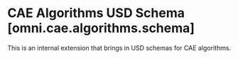 # CAE Algorithms USD Schema [omni.cae.algorithms.schema]

This is an internal extension that brings in USD schemas for CAE algorithms.